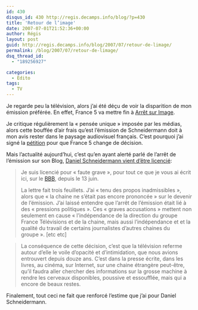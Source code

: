 ```yaml
---
id: 430
disqus_id: 430 http://regis.decamps.info/blog/?p=430
title: 'Retour de l’image'
date: 2007-07-01T21:52:36+00:00
author: Régis
layout: post
guid: http://regis.decamps.info/blog/2007/07/retour-de-limage/
permalink: /blog/2007/07/retour-de-limage/
dsq_thread_id:
  - "189256927"

categories:
  - Edito
tags:
  - TV
---
```

Je regarde peu la télévision, alors j’ai été déçu de voir la disparition de mon émission préférée. En effet, France 5 va mettre fin à [Arrêt sur Image](http://www.france5.fr/asi/). 

Je critique régulièrement la « pensée unique » imposée par les médias, alors cette bouffée d’air frais qu’est l’émission de Schneidermann doit à mon avis rester dans le paysage audiovisuel français. C’est pourquoi j’ai signé la [pétition](http://arret-sur-images.heraut.eu/index.php) pour que France 5 change de décision. 

Mais l’actualité aujourd’hui, c’est qu’en ayant alerté parlé de l’arrêt de l’émission sur son Blog, [Daniel Schneidermann vient d’être licencié](http://www.bigbangblog.net/article.php3?id_article=664):

> Je suis licencié pour « faute grave », pour tout ce que je vous ai écrit ici, sur le [BBB](http://www.bigbangblog.net/), depuis le 13 juin.
> 
> La lettre fait trois feuillets. J’ai « tenu des propos inadmissibles », alors que « la chaine ne s’était pas encore prononcée » sur le devenir de l’émission. J’ai laissé entendre que l’arrêt de l’émission était lié à des « pressions politiques ». Ces « graves accusations » mettent non seulement en cause « l’indépendance de la direction du groupe France Télévisions et de la chaine, mais aussi l’indépendance et et la qualité du travail de certains journalistes d’autres chaines du groupe ». [etc etc]

> La conséquence de cette décision, c’est que la télévision referme autour d’elle le voile d’opacité et d’intimidation, que nous avions entrouvert depuis douze ans. C’est dans la presse écrite, dans les livres, au cinéma, sur Internet, sur une chaine étrangère peut-être, qu’il faudra aller chercher des informations sur la grosse machine à rendre les cerveaux disponibles, poussive et essoufflée, mais qui a encore de beaux restes.

Finalement, tout ceci ne fait que renforcé l’estime que j’ai pour Daniel Schneidermann.
